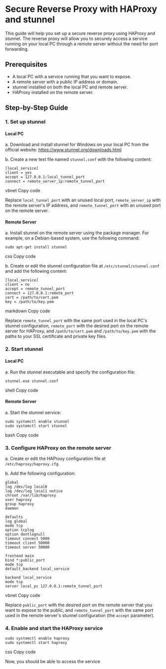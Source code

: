 # Secure Reverse Proxy with HAProxy and stunnel

This guide will help you set up a secure reverse proxy using HAProxy and stunnel. The reverse proxy will allow you to securely access a service running on your local PC through a remote server without the need for port forwarding.

## Prerequisites

- A local PC with a service running that you want to expose.
- A remote server with a public IP address or domain.
- stunnel installed on both the local PC and remote server.
- HAProxy installed on the remote server.

## Step-by-Step Guide

### 1. Set up stunnel

#### Local PC

a. Download and install stunnel for Windows on your local PC from the official website: https://www.stunnel.org/downloads.html

b. Create a new text file named `stunnel.conf` with the following content:
```
[local_service]
client = yes
accept = 127.0.0.1:local_tunnel_port
connect = remote_server_ip:remote_tunnel_port
```

vbnet
Copy code

Replace `local_tunnel_port` with an unused local port, `remote_server_ip` with the remote server's IP address, and `remote_tunnel_port` with an unused port on the remote server.

#### Remote Server

a. Install stunnel on the remote server using the package manager. For example, on a Debian-based system, use the following command:
```
sudo apt-get install stunnel
```

css
Copy code

b. Create or edit the stunnel configuration file at `/etc/stunnel/stunnel.conf` and add the following content:
```
[local_service]
client = no
accept = remote_tunnel_port
connect = 127.0.0.1:remote_port
cert = /path/to/cert.pem
key = /path/to/key.pem
```
markdown
Copy code

Replace `remote_tunnel_port` with the same port used in the local PC's stunnel configuration, `remote_port` with the desired port on the remote server for HAProxy, and `/path/to/cert.pem` and `/path/to/key.pem` with the paths to your SSL certificate and private key files.

### 2. Start stunnel

#### Local PC

a. Run the stunnel executable and specify the configuration file:
```
stunnel.exe stunnel.conf
```

shell
Copy code

#### Remote Server

a. Start the stunnel service:
```
sudo systemctl enable stunnel
sudo systemctl start stunnel
```

bash
Copy code

### 3. Configure HAProxy on the remote server

a. Create or edit the HAProxy configuration file at `/etc/haproxy/haproxy.cfg`.

b. Add the following configuration:
```
global
log /dev/log local0
log /dev/log local1 notice
chroot /var/lib/haproxy
user haproxy
group haproxy
daemon

defaults
log global
mode tcp
option tcplog
option dontlognull
timeout connect 5000
timeout client 50000
timeout server 50000

frontend main
bind *:public_port
mode tcp
default_backend local_service

backend local_service
mode tcp
server local_pc 127.0.0.1:remote_tunnel_port
```

vbnet
Copy code

Replace `public_port` with the desired port on the remote server that you want to expose to the public, and `remote_tunnel_port` with the same port used in the remote server's stunnel configuration (the `accept` parameter).

### 4. Enable and start the HAProxy service
```
sudo systemctl enable haproxy
sudo systemctl start haproxy
```

css
Copy code

Now, you should be able to access the service
